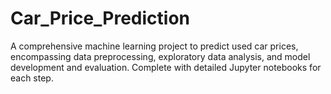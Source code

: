 # Car_Price_Prediction
A comprehensive machine learning project to predict used car prices, encompassing data preprocessing, exploratory data analysis, and model development and evaluation. Complete with detailed Jupyter notebooks for each step.
